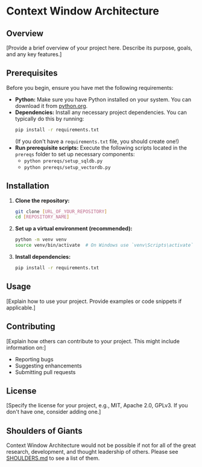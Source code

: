 # Context Window Architecture

## Overview

[Provide a brief overview of your project here. Describe its purpose, goals, and any key features.]

## Prerequisites

Before you begin, ensure you have met the following requirements:

*   **Python:** Make sure you have Python installed on your system. You can download it from [python.org](https://www.python.org/).
*   **Dependencies:** Install any necessary project dependencies. You can typically do this by running:
    ```bash
    pip install -r requirements.txt
    ```
    (If you don't have a `requirements.txt` file, you should create one!)
*   **Run prerequisite scripts:** Execute the following scripts located in the `prereqs` folder to set up necessary components:
    *   `python prereqs/setup_sqldb.py`
    *   `python prereqs/setup_vectordb.py`

## Installation

1.  **Clone the repository:**
    ```bash
    git clone [URL_OF_YOUR_REPOSITORY]
    cd [REPOSITORY_NAME]
    ```
2.  **Set up a virtual environment (recommended):**
    ```bash
    python -m venv venv
    source venv/bin/activate  # On Windows use `venv\Scripts\activate`
    ```
3.  **Install dependencies:**
    ```bash
    pip install -r requirements.txt
    ```

## Usage

[Explain how to use your project. Provide examples or code snippets if applicable.]

## Contributing

[Explain how others can contribute to your project. This might include information on:]

*   Reporting bugs
*   Suggesting enhancements
*   Submitting pull requests

## License

[Specify the license for your project, e.g., MIT, Apache 2.0, GPLv3. If you don't have one, consider adding one.]

## Shoulders of Giants
Context Window Architecture would not be possible if not for all of the great research, development, and thought leadership of others. Please see [SHOULDERS.md](SHOULDERS.md) to see a list of them.
